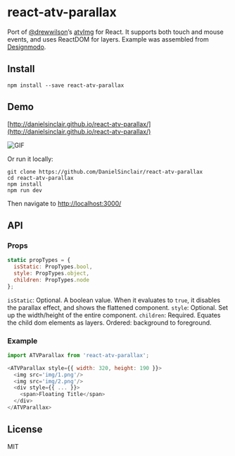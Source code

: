 # react-atv-parallax
Port of [@drewwilson](https://github.com/drewwilson)’s [atvImg](https://github.com/drewwilson/atvImg) for React. It supports both touch and mouse events, and uses ReactDOM for layers. Example was assembled from [Designmodo](https://designmodo.com/apple-tv-effect/). 

## Install
`npm install --save react-atv-parallax`

## Demo
[http://danielsinclair.github.io/react-atv-parallax/](http://danielsinclair.github.io/react-atv-parallax/)

![GIF](doc/parallax-demo.gif)

Or run it locally:

```
git clone https://github.com/DanielSinclair/react-atv-parallax
cd react-atv-parallax
npm install
npm run dev
```

Then navigate to [http://localhost:3000/](http://localhost:3000/)

## API
### Props

``` javascript
static propTypes = {
  isStatic: PropTypes.bool,
  style: PropTypes.object,
  children: PropTypes.node
};
```

`isStatic`: Optional. A boolean value. When it evaluates to `true`, it disables the parallax effect, and shows the flattened component.
`style`: Optional. Set up the width/height of the entire component.
`children`: Required. Equates the child dom elements as layers. Ordered: background to foreground.


### Example

``` javascript
import ATVParallax from 'react-atv-parallax';

<ATVParallax style={{ width: 320, height: 190 }}>
  <img src='img/1.png'/>
  <img src='img/2.png'/>
  <div style={{ ... }}>
    <span>Floating Title</span>
  </div>
</ATVParallax>
```

## License
MIT
